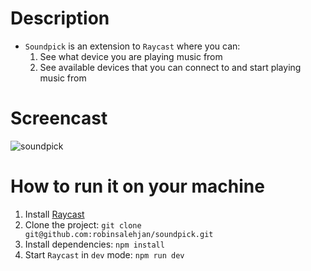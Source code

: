 # Description
- `Soundpick` is an extension to `Raycast` where you can:
  1. See what device you are playing music from
  2. See available devices that you can connect to and start playing music from 

# Screencast
![soundpick](https://user-images.githubusercontent.com/8507719/181265824-69f54db9-b321-4547-acea-bc6d38d420ff.gif)

# How to run it on your machine
1. Install [Raycast](https://www.raycast.com)
1. Clone the project: `git clone git@github.com:robinsalehjan/soundpick.git`
2. Install dependencies: `npm install`
4. Start `Raycast` in `dev` mode: `npm run dev`
